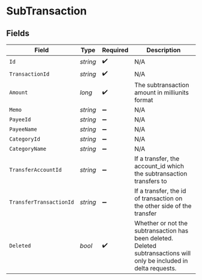 # SubTransaction


## Fields

| Field                                                                                                                 | Type                                                                                                                  | Required                                                                                                              | Description                                                                                                           |
| --------------------------------------------------------------------------------------------------------------------- | --------------------------------------------------------------------------------------------------------------------- | --------------------------------------------------------------------------------------------------------------------- | --------------------------------------------------------------------------------------------------------------------- |
| `Id`                                                                                                                  | *string*                                                                                                              | :heavy_check_mark:                                                                                                    | N/A                                                                                                                   |
| `TransactionId`                                                                                                       | *string*                                                                                                              | :heavy_check_mark:                                                                                                    | N/A                                                                                                                   |
| `Amount`                                                                                                              | *long*                                                                                                                | :heavy_check_mark:                                                                                                    | The subtransaction amount in milliunits format                                                                        |
| `Memo`                                                                                                                | *string*                                                                                                              | :heavy_minus_sign:                                                                                                    | N/A                                                                                                                   |
| `PayeeId`                                                                                                             | *string*                                                                                                              | :heavy_minus_sign:                                                                                                    | N/A                                                                                                                   |
| `PayeeName`                                                                                                           | *string*                                                                                                              | :heavy_minus_sign:                                                                                                    | N/A                                                                                                                   |
| `CategoryId`                                                                                                          | *string*                                                                                                              | :heavy_minus_sign:                                                                                                    | N/A                                                                                                                   |
| `CategoryName`                                                                                                        | *string*                                                                                                              | :heavy_minus_sign:                                                                                                    | N/A                                                                                                                   |
| `TransferAccountId`                                                                                                   | *string*                                                                                                              | :heavy_minus_sign:                                                                                                    | If a transfer, the account_id which the subtransaction transfers to                                                   |
| `TransferTransactionId`                                                                                               | *string*                                                                                                              | :heavy_minus_sign:                                                                                                    | If a transfer, the id of transaction on the other side of the transfer                                                |
| `Deleted`                                                                                                             | *bool*                                                                                                                | :heavy_check_mark:                                                                                                    | Whether or not the subtransaction has been deleted.  Deleted subtransactions will only be included in delta requests. |